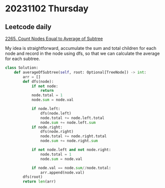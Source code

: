 # 20231102 Thursday

## Leetcode daily

[2265. Count Nodes Equal to Average of Subtree](https://leetcode.com/problems/count-nodes-equal-to-average-of-subtree/?envType=daily-question&envId=2023-11-02)

My idea is straightforward, accumulate the sum and total children for each node and record in the node using dfs, so that we can calculate the average for each subtree.

```py
class Solution:
    def averageOfSubtree(self, root: Optional[TreeNode]) -> int:
        arr = []
        def dfs(node):
            if not node:
                return
            node.total = 1
            node.sum = node.val

            if node.left:
                dfs(node.left)
                node.total += node.left.total
                node.sum += node.left.sum
            if node.right:
                dfs(node.right)
                node.total += node.right.total
                node.sum += node.right.sum

            if not node.left and not node.right:
                node.total = 1
                node.sum = node.val

            if node.val == node.sum//node.total:
                arr.append(node.val)
        dfs(root)
        return len(arr)

```
